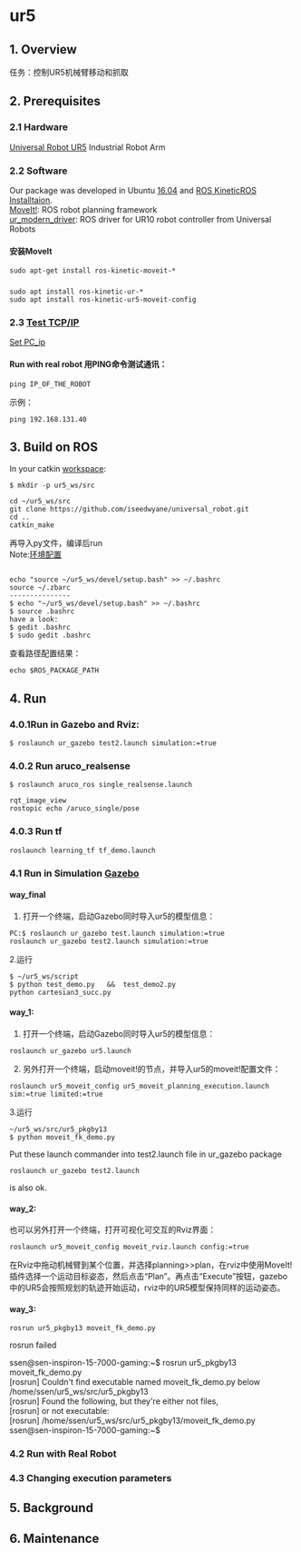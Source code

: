 # ur5

## 1. Overview
任务：控制UR5机械臂移动和抓取
## 2. Prerequisites
### 2.1 Hardware
[Universal Robot UR5](https://www.universal-robots.com/products/ur5-robot/) Industrial Robot Arm

### 2.2 Software
Our package was developed in Ubuntu [16.04](http://releases.ubuntu.com/16.04/) and [ROS Kinetic](http://wiki.ros.org/cn/ROS/Tutorials/)[ROS Installtaion](http://wiki.ros.org/ROS/Installation).  
[MoveIt!](http://docs.ros.org/kinetic/api/moveit_tutorials/html/index.html): ROS robot planning framework  
[ur_modern_driver](https://github.com/ros-industrial/ur_modern_driver): ROS driver for UR10 robot controller from Universal Robots

#### 安装MoveIt
```
sudo apt-get install ros-kinetic-moveit-*
```
### 
```
sudo apt install ros-kinetic-ur-*
sudo apt install ros-kinetic-ur5-moveit-config 

```

### 2.3 [Test TCP/IP](http://wiki.ros.org/universal_robot/Tutorials/Getting%20Started%20with%20a%20Universal%20Robot%20and%20ROS-Industrial)
[Set PC_ip](https://github.com/GJXS1980/Lab409_RUR/blob/master/%E7%A7%BB%E5%8A%A8%E5%B9%B3%E5%8F%B0%E4%BD%BF%E7%94%A8%E6%95%99%E7%A8%8BV3.0.md)
 

#### Run with real robot 用PING命令测试通讯：  
``` 
ping IP_OF_THE_ROBOT
``` 
示例：
``` 
ping 192.168.131.40
``` 
## 3. Build on ROS

In your catkin [workspace](http://wiki.ros.org/catkin/Tutorials/create_a_workspace): 
``` 
$ mkdir -p ur5_ws/src

cd ~/ur5_ws/src
git clone https://github.com/iseedwyane/universal_robot.git
cd ..
catkin_make
``` 
再导入py文件，编译后run  
Note:[环境配置](http://wiki.ros.org/cn/kinetic/Installation/Ubuntu)
```

echo "source ~/ur5_ws/devel/setup.bash" >> ~/.bashrc
source ~/.zbarc
---------------
$ echo "~/ur5_ws/devel/setup.bash" >> ~/.bashrc
$ source .bashrc 
have a look:
$ gedit .bashrc
$ sudo gedit .bashrc

```
查看路径配置结果：
```
echo $ROS_PACKAGE_PATH 
```
## 4. Run 
### 4.0.1Run in Gazebo and Rviz:
```
$ roslaunch ur_gazebo test2.launch simulation:=true

```
### 4.0.2 Run aruco_realsense
```
$ roslaunch aruco_ros single_realsense.launch
```
```
rqt_image_view 
rostopic echo /aruco_single/pose
```
### 4.0.3 Run tf
```
roslaunch learning_tf tf_demo.launch
```

### 4.1 Run in Simulation [Gazebo](http://wiki.ros.org/ur_gazebo)
#### way_final
1. 打开一个终端，启动Gazebo同时导入ur5的模型信息：
``` 
PC:$ roslaunch ur_gazebo test.launch simulation:=true
roslaunch ur_gazebo test2.launch simulation:=true
```  
2.运行
``` 
$ ~/ur5_ws/script
$ python test_demo.py   &&  test_demo2.py   
python cartesian3_succ.py
```  
#### way_1: 
1. 打开一个终端，启动Gazebo同时导入ur5的模型信息：
``` 
roslaunch ur_gazebo ur5.launch
``` 
2. 另外打开一个终端，启动moveit!的节点，并导入ur5的moveit!配置文件：
``` 
roslaunch ur5_moveit_config ur5_moveit_planning_execution.launch sim:=true limited:=true
``` 
3.运行
``` 
~/ur5_ws/src/ur5_pkgby13
$ python moveit_fk_demo.py
```  
Put these launch commander into test2.launch file in ur_gazebo package
```
roslaunch ur_gazebo test2.launch
```
is also ok.

#### way_2: 
也可以另外打开一个终端，打开可视化可交互的Rviz界面：  
``` 
roslaunch ur5_moveit_config moveit_rviz.launch config:=true
```   
在Rviz中拖动机械臂到某个位置，并选择planning>>plan，在rviz中使用MoveIt!插件选择一个运动目标姿态，然后点击“Plan”。再点击“Execute”按钮，gazebo中的UR5会按照规划的轨迹开始运动，rviz中的UR5模型保持同样的运动姿态。
#### way_3: 
``` 
rosrun ur5_pkgby13 moveit_fk_demo.py
``` 
 rosrun failed  

ssen@sen-inspiron-15-7000-gaming:~$ rosrun ur5_pkgby13 moveit_fk_demo.py  
[rosrun] Couldn't find executable named moveit_fk_demo.py below /home/ssen/ur5_ws/src/ur5_pkgby13  
[rosrun] Found the following, but they're either not files,  
[rosrun] or not executable:  
[rosrun]   /home/ssen/ur5_ws/src/ur5_pkgby13/moveit_fk_demo.py  
ssen@sen-inspiron-15-7000-gaming:~$   

### 4.2 Run with Real Robot


### 4.3 Changing execution parameters


## 5. Background

## 6. Maintenance
